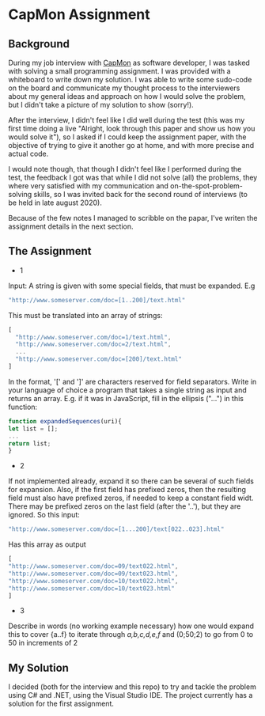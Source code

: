 # CapMon Assignment

## Background

During my job interview with [CapMon](https://capmon.dk/) as software developer, I was tasked with solving a small programming assignment. I was provided with a whiteboard to write down my solution. I was able to write some sudo-code on the board and communicate my thought process to the interviewers about my general ideas and approach on how I would solve the problem, but I didn't take a picture of my solution to show (sorry!). 

After the interview, I didn't feel like I did well during the test (this was my first time doing a live "Alright, look through this paper and show us how you would solve it"), so I asked if I could keep the assignment paper, with the objective of trying to give it another go at home, and with more precise and actual code.

I would note though, that though I didn't feel like I performed during the test, the feedback I got was that while I did not solve (all) the problems, they where very satisfied with my communication and on-the-spot-problem-solving skills, so I was invited back for the second round of interviews (to be held in late august 2020).

Because of the few notes I managed to scribble on the papar, I've writen the assignment details in the next section.

## The Assignment
- 1

Input: A string is given with some special fields, that must be expanded. E.g

```javascript
"http://www.someserver.com/doc=[1..200]/text.html"
```

This must be translated into an array of strings:

```javascript
[
  "http://www.someserver.com/doc=1/text.html",
  "http://www.someserver.com/doc=2/text.html",
  ...
  "http://www.someserver.com/doc=[200]/text.html"
]
```

In the format, '[' and ']' are characters reserved for field separators. Write in your language of choice a program that takes a single string as input and returns an array. 
E.g. if it was in JavaScript, fill in the ellipsis ("...") in this function:

```javascript
function expandedSequences(uri){
let list = [];
...
return list;
}
```

- 2 

If not implemented already, expand it so there can be several of such fields for expansion. Also, if the first field has prefixed zeros, then the resulting field must also have prefixed zeros, if needed to keep a constant field widt. There may be prefixed zeros on the last field (after the '..'), but they are ignored. So this input:

```javascript
"http://www.someserver.com/doc=[1...200]/text[022..023].html"
```

Has this array as output

```javascript
[
"http://www.someserver.com/doc=09/text022.html",
"http://www.someserver.com/doc=09/text023.html",
"http://www.someserver.com/doc=10/text022.html",
"http://www.someserver.com/doc=10/text023.html"
]
```

- 3

Describe in words (no working example necessary) how one would expand this to cover {a..f} to iterate through *a,b,c,d,e,f* and (0;50;2) to go from 0 to 50 in increments of 2

## My Solution

I decided (both for the interview and this repo) to try and tackle the problem using C# and .NET, using the Visual Studio IDE. The project currently has a solution for the first assignment.
